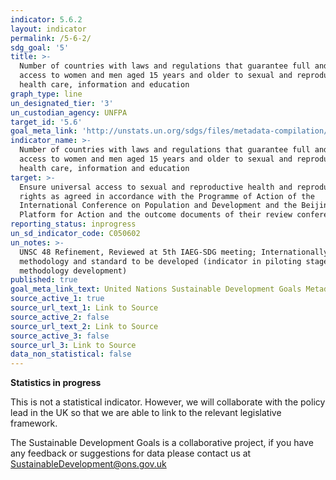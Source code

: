 ```yaml
---
indicator: 5.6.2
layout: indicator
permalink: /5-6-2/
sdg_goal: '5'
title: >-
  Number of countries with laws and regulations that guarantee full and equal
  access to women and men aged 15 years and older to sexual and reproductive
  health care, information and education
graph_type: line
un_designated_tier: '3'
un_custodian_agency: UNFPA
target_id: '5.6'
goal_meta_link: 'http://unstats.un.org/sdgs/files/metadata-compilation/Metadata-Goal-5.pdf'
indicator_name: >-
  Number of countries with laws and regulations that guarantee full and equal
  access to women and men aged 15 years and older to sexual and reproductive
  health care, information and education
target: >-
  Ensure universal access to sexual and reproductive health and reproductive
  rights as agreed in accordance with the Programme of Action of the
  International Conference on Population and Development and the Beijing
  Platform for Action and the outcome documents of their review conferences
reporting_status: inprogress
un_sd_indicator_code: C050602
un_notes: >-
  UNSC 48 Refinement, Reviewed at 5th IAEG-SDG meeting; Internationally agreed
  methodology and standard to be developed (indicator in piloting stage of
  methodology development)
published: true
goal_meta_link_text: United Nations Sustainable Development Goals Metadata (pdf 634kB)
source_active_1: true
source_url_text_1: Link to Source
source_active_2: false
source_url_text_2: Link to Source
source_active_3: false
source_url_3: Link to Source
data_non_statistical: false
---
```

**Statistics in progress**

This is not a statistical indicator. However, we will collaborate with the policy lead in the UK so that we are able to link to the relevant legislative framework.

The Sustainable Development Goals is a collaborative project, if you have any feedback or suggestions for data please contact us at <SustainableDevelopment@ons.gov.uk>
